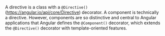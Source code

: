 A directive is a class with a `@Directive()` (https://angular.io/api/core/Directive) decorator.
A component is technically a directive. However, components are so distinctive and central to Angular applications that Angular defines the `@Component()` decorator, which extends the `@Directive()` decorator with template-oriented features.